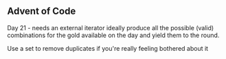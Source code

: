 ## Advent of Code
Day 21 - needs an external iterator
ideally produce all the possible (valid) combinations for the gold available on the day
and yield them to the round.

Use a set to remove duplicates if you're really feeling bothered about it
